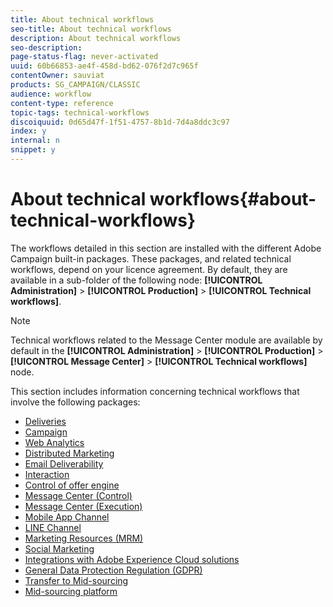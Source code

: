 ```yaml
---
title: About technical workflows
seo-title: About technical workflows
description: About technical workflows
seo-description: 
page-status-flag: never-activated
uuid: 60b66853-ae4f-458d-bd62-076f2d7c965f
contentOwner: sauviat
products: SG_CAMPAIGN/CLASSIC
audience: workflow
content-type: reference
topic-tags: technical-workflows
discoiquuid: 0d65d47f-1f51-4757-8b1d-7d4a8ddc3c97
index: y
internal: n
snippet: y
---
```


# About technical workflows{#about-technical-workflows}

The workflows detailed in this section are installed with the different Adobe Campaign built-in packages. These packages, and related technical workflows, depend on your licence agreement. By default, they are available in a sub-folder of the following node: **[!UICONTROL Administration]** > **[!UICONTROL Production]** > **[!UICONTROL Technical workflows]**.

>[!NOTE]
>
>Technical workflows related to the Message Center module are available by default in the **[!UICONTROL Administration]** > **[!UICONTROL Production]** > **[!UICONTROL Message Center]** > **[!UICONTROL Technical workflows]** node.

This section includes information concerning technical workflows that involve the following packages:

* [Deliveries](../../workflow/using/deliveries.md)
* [Campaign](../../workflow/using/campaign.md)
* [Web Analytics](../../workflow/using/web-analytics.md)
* [Distributed Marketing](../../workflow/using/distributed-marketing.md)
* [Email Deliverability](../../workflow/using/email-deliverability.md)
* [Interaction](../../workflow/using/interaction.md)
* [Control of offer engine](../../workflow/using/control-of-offer-engine.md)
* [Message Center (Control)](../../workflow/using/message-center--control-.md)
* [Message Center (Execution)](../../workflow/using/message-center--execution-.md)
* [Mobile App Channel](../../workflow/using/mobile-app-channel.md)
* [LINE Channel](../../workflow/using/line-channel.md)
* [Marketing Resources (MRM)](../../workflow/using/marketing-resources--mrm-.md)
* [Social Marketing](../../workflow/using/social-marketing.md)
* [Integrations with Adobe Experience Cloud solutions](../../workflow/using/integrations-with-adobe-experience-cloud-solutions.md)
* [General Data Protection Regulation (GDPR)](../../workflow/using/general-data-protection-regulation--gdpr-.md)
* [Transfer to Mid-sourcing](../../workflow/using/transfer-to-mid-sourcing.md)
* [Mid-sourcing platform](../../workflow/using/mid-sourcing-platform.md)

